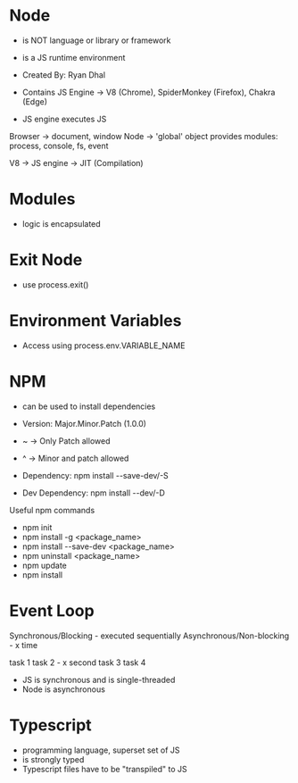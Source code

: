 # Node

- is NOT language or library or framework
- is a JS runtime environment

- Created By: Ryan Dhal
- Contains JS Engine -> V8 (Chrome), SpiderMonkey (Firefox), Chakra (Edge)
- JS engine executes JS

Browser -> document, window
Node -> 'global' object
provides modules: process, console, fs, event

V8 -> JS engine -> JIT (Compilation)

# Modules

- logic is encapsulated

# Exit Node

- use process.exit()

# Environment Variables

- Access using process.env.VARIABLE_NAME

# NPM

- can be used to install dependencies
- Version: Major.Minor.Patch (1.0.0)

- ~ -> Only Patch allowed
- ^ -> Minor and patch allowed

- Dependency: npm install --save-dev/-S
- Dev Dependency: npm install --dev/-D

Useful npm commands

- npm init
- npm install -g <package_name>
- npm install --save-dev <package_name>
- npm uninstall <package_name>
- npm update
- npm install

# Event Loop

Synchronous/Blocking - executed sequentially
Asynchronous/Non-blocking - x time

task 1
task 2 - x second
task 3
task 4

- JS is synchronous and is single-threaded
- Node is asynchronous

# Typescript

- programming language, superset set of JS
- is strongly typed
- Typescript files have to be "transpiled" to JS
